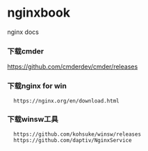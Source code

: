 # nginxbook
nginx docs

### 下载cmder
https://github.com/cmderdev/cmder/releases

### 下载nginx for win
```
  https://nginx.org/en/download.html
```

### 下载winsw工具
```
  https://github.com/kohsuke/winsw/releases
  https://github.com/daptiv/NginxService
```

